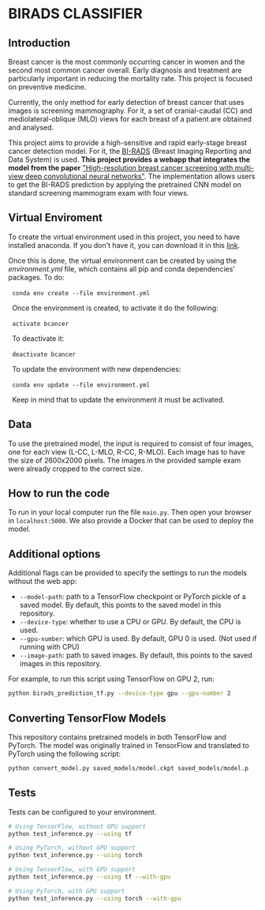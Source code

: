 # BIRADS CLASSIFIER

## Introduction
Breast cancer is the most commonly occurring cancer in women and the second most common cancer overall. Early diagnosis and treatment are particularly important in reducing the mortality rate. 
This project is focused on preventive medicine.

Currently, the only method for early detection of breast cancer that uses images is screening mammography. For it, a set of cranial-caudal (CC) and mediolateral-oblique (MLO) views for each breast of a patient are obtained and analysed.

This project aims to provide a high-sensitive and rapid early-stage breast cancer detection model. 
For it, the  [BI-RADS](https://breast-cancer.ca/bi-rads/) (Breast Imaging Reporting and Data System) is used.
**This project provides a webapp that integrates the model from the paper** ["High-resolution breast cancer screening with multi-view deep convolutional neural networks"](https://arxiv.org/abs/1703.07047). The implementation allows users to get the BI-RADS prediction by applying the pretrained CNN model on standard screening mammogram exam with four views.

## Virtual Enviroment

To create the virtual environment used in this project, you need to have installed anaconda. If you don't have it, you can download it in this [link](https://www.anaconda.com/download/).


Once this is done, the virtual environment can be created by using the *environment.yml* file, which contains all pip and conda dependencies' packages. To do:

 
`conda env create --file environment.yml`

 
Once the environment is created, to activate it do the following: 

 
`activate bcancer`

 
To deactivate it: 

 
`deactivate bcancer`

 
To update the environment with new dependencies:

 
`conda env update --file environment.yml`

 
Keep in mind that to update the environment it must be activated.

## Data

To use the pretrained model, the input is required to consist of four images, one for each view (L-CC, L-MLO, R-CC, R-MLO). Each image has to have the size of 2600x2000 pixels. The images in the provided sample exam were already cropped to the correct size.

## How to run the code

To run in your local computer run the file `main.py`. Then open your browser in `localhost:5000`. 
We also provide a Docker that can be used to deploy the model.


## Additional options

Additional flags can be provided to specify the settings to run the models without the web app:

* `--model-path`: path to a TensorFlow checkpoint or PyTorch pickle of a saved model. By default, this points to the saved model in this repository.
* `--device-type`: whether to use a CPU or GPU. By default, the CPU is used.
* `--gpu-number`: which GPU is used. By default, GPU 0 is used. (Not used if running with CPU)
* `--image-path`: path to saved images. By default, this points to the saved images in this repository. 

For example, to run this script using TensorFlow on GPU 2, run:

```bash
python birads_prediction_tf.py --device-type gpu --gpu-number 2
```

## Converting TensorFlow Models

This repository contains pretrained models in both TensorFlow and PyTorch. The model was originally trained in TensorFlow and translated to PyTorch using the following script:

```bash
python convert_model.py saved_models/model.ckpt saved_models/model.p
```

## Tests

Tests can be configured to your environment.

```bash
# Using TensorFlow, without GPU support
python test_inference.py --using tf

# Using PyTorch, without GPU support
python test_inference.py --using torch

# Using TensorFlow, with GPU support
python test_inference.py --using tf --with-gpu

# Using PyTorch, with GPU support
python test_inference.py --using torch --with-gpu
```
